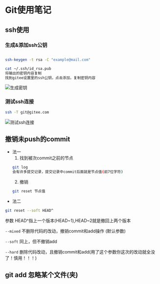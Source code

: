 # Git使用笔记

## ssh使用
### 生成&添加ssh公钥
```bash

ssh-keygen -t rsa -C "example@mail.com"

cat ~/.ssh/id_rsa.pub
将输出的密钥内容复制
找到gitee设置里的ssh公钥，点击添加，复制密钥内容

```

![生成密钥](https://images.gitee.com/uploads/images/2018/0814/170141_5aa5bc98_551147.png)

### 测试ssh连接

```bash
ssh -T git@gitee.com
```

![测试ssh连接](https://images.gitee.com/uploads/images/2018/0814/170837_4c5ef029_551147.png)


## 撤销未push的commit

* 法一
	1. 找到被次commit之前的节点
	```bash
	git log
	会有许多提交记录，提交记录中commit后面就是节点值(前7位字符)
	```
	2. 撤销
	```bash
	git reset 节点值
	```
* 法二
```bash
git reset --soft HEAD^
```
参数
HEAD^指上一个版本(HEAD~1),HEAD~2就是撤回上两个版本

`--mixed` 不删除代码的改动，撤销commit和add操作 (默认参数)
         
`--soft` 同上，但不撤销add
         
`--hard` 删除代码改动，且撤销commit和add(用了这个参数你这次的改动就全没了！慎用！！！)

## git add 忽略某个文件(夹)


